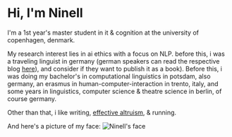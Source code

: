 # Hi, I'm Ninell

I'm a 1st year's master student in it & cognition at the university of copenhagen, denmark. 

My research interest lies in ai ethics with a focus on NLP. before this, i was a traveling linguist in germany  (german speakers can read the respective blog [here](https://zwoelfmaldeutschland.de)), and consider if they want to publish it as a book). Before this, i was doing my bachelor's in computational linguistics in potsdam, also germany, an erasmus in human-computer-interaction in trento, italy, and some years in linguistics, computer science & theatre science in berlin, of course germany.

Other than that, i like writing, [effective altruism](https://www.effectivealtruism.org/), & running.

And here's a picture of my face: ![Ninell's face](images/nell.jpg)

